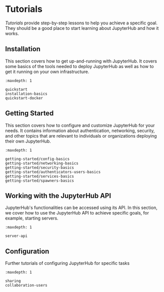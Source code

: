 # Tutorials

_Tutorials_ provide step-by-step lessons to help you achieve a specific goal. They should be a good place to start learning about JupyterHub and how it works.

## Installation

This section covers how to get up-and-running with JupyterHub. It covers
some basics of the tools needed to deploy JupyterHub as well as how to get it
running on your own infrastructure.

```{toctree}
:maxdepth: 1

quickstart
installation-basics
quickstart-docker
```

## Getting Started

This section covers how to configure and customize JupyterHub for your
needs. It contains information about authentication, networking, security, and
other topics that are relevant to individuals or organizations deploying their
own JupyterHub.

```{toctree}
:maxdepth: 1

getting-started/config-basics
getting-started/networking-basics
getting-started/security-basics
getting-started/authenticators-users-basics
getting-started/services-basics
getting-started/spawners-basics
```

## Working with the JupyterHub API

JupyterHub's functionalities can be accessed using its API. In this section, we cover how to use the JupyterHub API to achieve specific goals, for example, starting servers.

```{toctree}
:maxdepth: 1

server-api
```

## Configuration

Further tutorials of configuring JupyterHub for specific tasks

```{toctree}
:maxdepth: 1

sharing
collaboration-users
```
